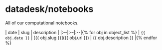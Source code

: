 # datadesk/notebooks

All of our computational notebooks.

| date | slug | description |
|:--|:--|:--|{% for obj in object_list %}
|  `{{ obj.date }}` | [{{ obj.slug }}]({{ obj.url }}) | {{ obj.description }} |{% endfor %}
